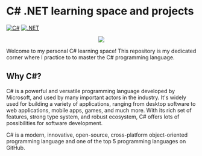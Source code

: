 # C# .NET learning space and projects
[![C#](https://img.shields.io/badge/-C%23-239120?style=flat&logo=c-sharp&logoColor=white)](https://docs.microsoft.com/en-us/dotnet/csharp/)
[![.NET](https://img.shields.io/badge/-.NET-512BD4?style=flat&logo=.net&logoColor=white)](https://dotnet.microsoft.com/)

<p align="center">
  <img src="https://github.com/v-dav/C-.NET/assets/115344057/5d830ef7-a286-4bdb-b59e-88ba035d02a5">
</p>

Welcome to my personal C# learning space! This repository is my dedicated corner where I practice to to master the C# programming language.

## Why C#?
C# is a powerful and versatile programming language developed by Microsoft, and used by many important actors in the industry. It's widely used for building a variety of applications, ranging from desktop software to web applications, mobile apps, games, and much more. With its rich set of features, strong type system, and robust ecosystem, C# offers lots of possibilities for software development.

C# is a modern, innovative, open-source, cross-platform object-oriented programming language and one of the top 5 programming languages on GitHub.
